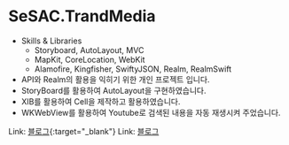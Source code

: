 # SeSAC.TrandMedia
* Skills & Libraries
  * Storyboard, AutoLayout, MVC
  * MapKit, CoreLocation, WebKit
  * Alamofire, Kingfisher, SwiftyJSON, Realm, RealmSwift
* API와 Realm의 활용을 익히기 위한 개인 프로젝트 입니다.
* StoryBoard를 활용하여 AutoLayout을 구현하였습니다.
* XIB를 활용하여 Cell을 제작하고 활용하였습니다.
* WKWebView를 활용하여 Youtube로 검색된 내용을 자동 재생시켜 주었습니다.

Link: [블로그](https://teiresias.tistory.com/10?category=926122){:target="_blank"}
Link: <a href="https://teiresias.tistory.com/10?category=926122" target="_blank">블로그</a>
